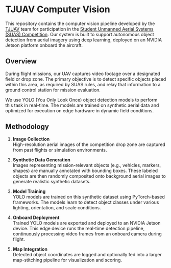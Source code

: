 # TJUAV Computer Vision

This repository contains the computer vision pipeline developed by the [TJUAV](https://tjuav.org) team for participation in the [Student Unmanned Aerial Systems (SUAS) Competition](https://suas-competition.org/). Our system is built to support autonomous object detection from aerial imagery using deep learning, deployed on an NVIDIA Jetson platform onboard the aircraft.

## Overview

During flight missions, our UAV captures video footage over a designated field or drop zone. The primary objective is to detect specific objects placed within this area, as required by SUAS rules, and relay that information to a ground control station for mission evaluation.

We use YOLO (You Only Look Once) object detection models to perform this task in real-time. The models are trained on synthetic aerial data and optimized for execution on edge hardware in dynamic field conditions.

## Methodology

1. **Image Collection**  
   High-resolution aerial images of the competition drop zone are captured from past flights or simulation environments.

2. **Synthetic Data Generation**  
   Images representing mission-relevant objects (e.g., vehicles, markers, shapes) are manually annotated with bounding boxes. These labeled objects are then randomly composited onto background aerial images to generate realistic synthetic datasets.

3. **Model Training**  
   YOLO models are trained on this synthetic dataset using PyTorch-based frameworks. The models learn to detect object classes under various lighting, orientation, and scale conditions.

4. **Onboard Deployment**  
   Trained YOLO models are exported and deployed to an NVIDIA Jetson device. This edge device runs the real-time detection pipeline, continuously processing video frames from an onboard camera during flight.

5. **Map Integration**  
   Detected object coordinates are logged and optionally fed into a larger map-stitching pipeline for visualization and scoring.
